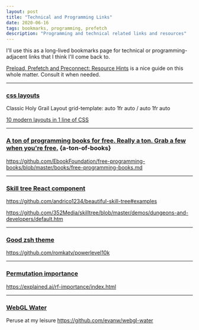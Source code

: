 ```yaml
---
layout: post
title: "Technical and Programming Links"
date: 2020-06-16
tags: bookmarks, programming, prefetch
description: "Programming and technical related links and resources"
---
```


I'll use this as a long-lived bookmarks page for technical or programming-adjacent links that I think I'll come back to.

[Preload, Prefetch and Preconnect: Resource Hints](https://wp-rocket.me/blog/preload-prefetch-preconnect-speed-site-browser-resource-hints/) is a nice guide on this whole matter. Consult it when needed.

---

### [css layouts](#css-layouts)

Classic Holy Grail Layout
grid-template: auto 1fr auto / auto 1fr auto

[10 modern layouts in 1 line of CSS](https://www.youtube.com/watch?v=qm0IfG1GyZU)


---
### [A ton of programming books for free. Really a ton. Grab a few when you're free.](#a-ton-of-books) {a-ton-of-books}

<https://github.com/EbookFoundation/free-programming-books/blob/master/books/free-programming-books.md>

---
### [Skill tree React component](#skill-tree-react-component)

<https://github.com/andrico1234/beautiful-skill-tree#examples>

<https://github.com/352Media/skilltree/blob/master/demos/dungeons-and-developers/default.htm>

---

### [Good zsh theme](#good-zsh-theme)

<https://github.com/romkatv/powerlevel10k>

---
### [Permutation importance](#permutation-importance)
<https://explained.ai/rf-importance/index.html>

---
### [WebGL Water](#webgl-water)
Peruse at my leisure
<https://github.com/evanw/webgl-water>
